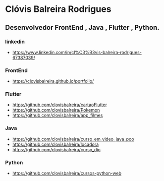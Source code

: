 # Clóvis Balreira Rodrigues 
## Desenvolvedor FrontEnd , Java , Flutter , Python.
### linkedin
* https://www.linkedin.com/in/cl%C3%B3vis-balreira-rodrigues-67387039/
### FrontEnd 
* https://clovisbalreira.github.io/portfolio/
### Flutter
* https://github.com/clovisbalreira/cartaoFlutter
* https://github.com/clovisbalreira/Pokemon
* https://github.com/clovisbalreira/app_filmes
### Java 
* https://github.com/clovisbalreira/curso_em_video_java_poo
* https://github.com/clovisbalreira/locadora
* https://github.com/clovisbalreira/curso_dio
### Python 
* https://github.com/clovisbalreira/cursos-python-web


<!--
**clovisbalreira/clovisbalreira** is a ✨ _special_ ✨ repository because its `README.md` (this file) appears on your GitHub profile.

Here are some ideas to get you started:

- 🔭 I’m currently working on ...
- 🌱 I’m currently learning ...
- 👯 I’m looking to collaborate on ...
- 🤔 I’m looking for help with ...
- 💬 Ask me about ...
- 📫 How to reach me: ...
- 😄 Pronouns: ...
- ⚡ Fun fact: ...
-->
